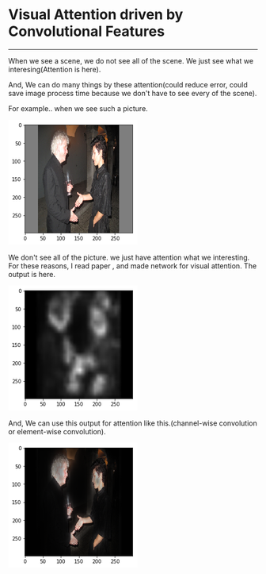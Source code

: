 # Visual Attention driven by Convolutional Features
---------------------------------------------------------------------------

When we see a scene, we do not see all of the scene. We just see what we interesing(Attention is here).

And, We can do many things by these attention(could reduce error, could save image process time because we don't have to see every of the scene).

For example..
when we see such a picture.

![input_img](/images/1/input_img.png)



We don't see all of the picture. we just have attention what we interesting.
For these reasons, I read paper <Visual Attention driven by Convolutional Features>, and made network for visual attention.
The output is here.
  
![network_output](/images/1/network_output.png)
  
  

And, We can use this output for attention like this.(channel-wise convolution or element-wise convolution).

![channel_wise_convolution](/images/1/channel_wise_convolution.png)








